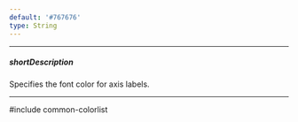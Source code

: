 ```yaml
---
default: '#767676'
type: String
---
```

---
##### shortDescription
Specifies the font color for axis labels.

---
#include common-colorlist